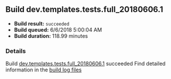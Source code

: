 ## Build dev.templates.tests.full_20180606.1
- **Build result:** `succeeded`
- **Build queued:** 6/6/2018 5:00:04 AM
- **Build duration:** 118.99 minutes
### Details
Build [dev.templates.tests.full_20180606.1](https://winappstudio.visualstudio.com/web/build.aspx?pcguid=a4ef43be-68ce-4195-a619-079b4d9834c2&builduri=vstfs%3a%2f%2f%2fBuild%2fBuild%2f25820) succeeded
Find detailed information in the [build log files](https://uwpctdiags.blob.core.windows.net/buildlogs/dev.templates.tests.full_20180606.1_logs.zip)
